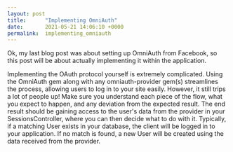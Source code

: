 ```yaml
---
layout: post
title:      "Implementing OmniAuth"
date:       2021-05-21 14:06:10 +0000
permalink:  implementing_omniauth
---
```



Ok, my last blog post was about setting up OmniAuth from Facebook, so this post will be about actually implementing it within the application. 






Implementing the OAuth protocol yourself is extremely complicated. Using the OmniAuth gem along with any omniauth-provider gem(s) streamlines the process, allowing users to log in to your site easily. However, it still trips a lot of people up! Make sure you understand each piece of the flow, what you expect to happen, and any deviation from the expected result. The end result should be gaining access to the user's data from the provider in your SessionsController, where you can then decide what to do with it. Typically, if a matching User exists in your database, the client will be logged in to your application. If no match is found, a new User will be created using the data received from the provider.


